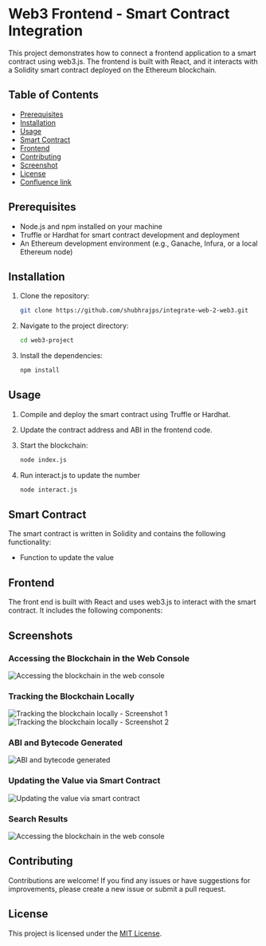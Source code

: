 # Web3 Frontend - Smart Contract Integration

This project demonstrates how to connect a frontend application to a smart contract using web3.js. The frontend is built with React, and it interacts with a Solidity smart contract deployed on the Ethereum blockchain.

## Table of Contents

- [Prerequisites](#prerequisites)
- [Installation](#installation)
- [Usage](#usage)
- [Smart Contract](#smart-contract)
- [Frontend](#frontend)
- [Contributing](#contributing)
- [Screenshot](#screenshots)
- [License](#license)
- [Confluence link](https://shubhraj.atlassian.net/wiki/x/TgAr)

## Prerequisites

- Node.js and npm installed on your machine
- Truffle or Hardhat for smart contract development and deployment
- An Ethereum development environment (e.g., Ganache, Infura, or a local Ethereum node)

## Installation

1. Clone the repository:

    ```bash
    git clone https://github.com/shubhrajps/integrate-web-2-web3.git
    ```

2. Navigate to the project directory:

    ```bash
    cd web3-project
    ```

3. Install the dependencies:

    ```bash
    npm install
    ```

## Usage

1. Compile and deploy the smart contract using Truffle or Hardhat.

2. Update the contract address and ABI in the frontend code.

3. Start the blockchain:

    ```bash
    node index.js
    ```
4. Run interact.js to update the number
   ```bash
   node interact.js
   ```

## Smart Contract

The smart contract is written in Solidity and contains the following functionality:

- Function to update the value

## Frontend

The front end is built with React and uses web3.js to interact with the smart contract. It includes the following components:

## Screenshots

### Accessing the Blockchain in the Web Console
![Accessing the blockchain in the web console](https://github.com/user-attachments/assets/0546e3db-5501-4397-93c9-c6577becd0fa)

### Tracking the Blockchain Locally
![Tracking the blockchain locally - Screenshot 1](https://github.com/user-attachments/assets/83968f71-a51b-4c08-9870-9f5770af44be)
![Tracking the blockchain locally - Screenshot 2](https://github.com/user-attachments/assets/b91adb06-f59b-4a90-871d-c54203aaf0a9)

### ABI and Bytecode Generated
![ABI and bytecode generated](https://github.com/user-attachments/assets/16b226dc-ad33-44ed-8f14-7c494e9e86b4)

### Updating the Value via Smart Contract
![Updating the value via smart contract](https://github.com/user-attachments/assets/9c64a858-74b7-44df-9246-45c7cc42ca4d)

### Search Results
![Accessing the blockchain in the web console](https://github.com/user-attachments/assets/0546e3db-5501-4397-93c9-c6577becd0fa)

## Contributing

Contributions are welcome! If you find any issues or have suggestions for improvements, please create a new issue or submit a pull request.

## License

This project is licensed under the [MIT License](LICENSE).
